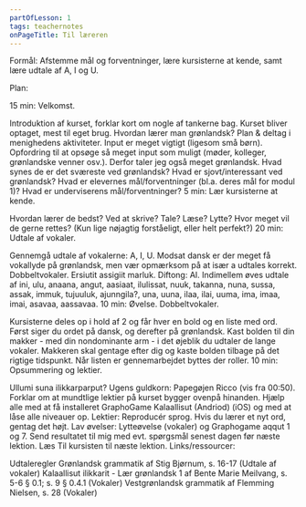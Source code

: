 ```yaml
---
partOfLesson: 1
tags: teachernotes
onPageTitle: Til læreren
---
```

Formål: Afstemme mål og forventninger, lære kursisterne at kende, samt lære udtale af A, I og U.

Plan:

15 min: Velkomst.

Introduktion af kurset, forklar kort om nogle af tankerne bag. Kurset bliver optaget, mest til eget brug.
Hvordan lærer man grønlandsk?
Plan & deltag i menighedens aktiviteter.
Input er meget vigtigt (ligesom små børn). Opfordring til at opsøge så meget input som muligt (møder, kolleger, grønlandske venner osv.). Derfor taler jeg også meget grønlandsk.
Hvad synes de er det sværeste ved grønlandsk? Hvad er sjovt/interessant ved grønlandsk?
Hvad er elevernes mål/forventninger (bl.a. deres mål for modul 1)? Hvad er underviserens mål/forventninger?
5 min: Lær kursisterne at kende.

Hvordan lærer de bedst? Ved at skrive? Tale? Læse? Lytte?
Hvor meget vil de gerne rettes? (Kun lige nøjagtig forståeligt, eller helt perfekt?)
20 min: Udtale af vokaler.

Gennemgå udtale af vokalerne: A, I, U. Modsat dansk er der meget få vokallyde på grønlandsk, men vær opmærksom på at især a udtales korrekt.
Dobbeltvokaler. Ersiutit assigiit marluk.
Diftong: AI.
Indimellem øves udtale af ini, ulu, anaana, angut, aasiaat, ilulissat, nuuk, takanna, nuna, sussa, assak, immuk, tujuuluk, ajunngila?, una, uuna, ilaa, ilai, uuma, ima, imaa, imai, asavaa, aassavaa.
10 min: Øvelse. Dobbeltvokaler.

Kursisterne deles op i hold af 2 og får hver en bold og en liste med ord.
Først siger du ordet på dansk, og derefter på grønlandsk.
Kast bolden til din makker - med din nondominante arm - i det øjeblik du udtaler de lange vokaler.
Makkeren skal gentage efter dig og kaste bolden tilbage på det rigtige tidspunkt.
Når listen er gennemarbejdet byttes der roller.
10 min: Opsummering og lektier.

Ullumi suna ilikkarparput?
Ugens guldkorn: Papegøjen Ricco (vis fra 00:50).
Forklar om at mundtlige lektier på kurset bygger ovenpå hinanden.
Hjælp alle med at få installeret GraphoGame Kalaallisut (Andriod) (iOS) og med at låse alle niveauer op.
Lektier:
Reproducér sprog. Hvis du lærer et nyt ord, gentag det højt.
Lav øvelser: Lytteøvelse (vokaler) og Graphogame aqqut 1 og 7. Send resultatet til mig med evt. spørgsmål senest dagen før næste lektion.
Læs Til kursisten til næste lektion.
Links/ressourcer:

Udtaleregler
Grønlandsk grammatik af Stig Bjørnum, s. 16-17 (Udtale af vokaler)
Kalaallisut ilikkarit - Lær grønlandsk 1 af Bente Marie Meilvang, s. 5-6 § 0.1; s. 9 § 0.4.1 (Vokaler)
Vestgrønlandsk grammatik af Flemming Nielsen, s. 28 (Vokaler)